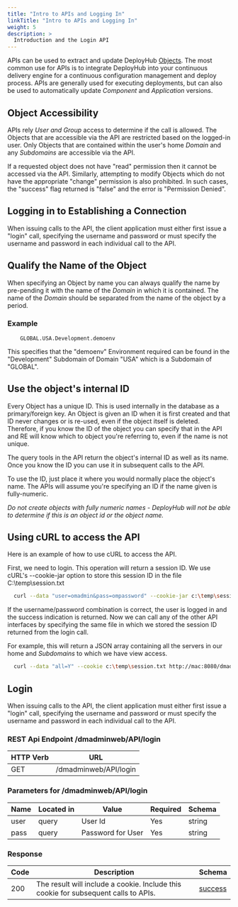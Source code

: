 ```yaml
---
title: "Intro to APIs and Logging In"
linkTitle: "Intro to APIs and Logging In"
weight: 5
description: >
  Introduction and the Login API
---
```

APIs can be used to extract and update DeployHub [Objects](/userguide/concepts/1-deployhub-basic-concepts/).  The most common use for APIs is to integrate DeployHub into your continuous delivery engine for a continuous configuration management and deploy process.  APIs are generally used for executing deployments, but can also be used to automatically update _Component_ and _Application_ versions.  

## Object Accessibility

APIs rely _User and Group_ access to determine if the call is allowed. The Objects that are accessible via the API are restricted based on the logged-in user. Only Objects that are contained within the user's home _Domain_ and any _Subdomains_ are accessible via the API.

If a requested object does not have "read" permission then it cannot be accessed via the API. Similarly, attempting to modify Objects which do not have the appropriate "change" permission is also prohibited. In such cases, the "success" flag returned is "false" and the error is "Permission Denied".

## Logging in to Establishing a Connection

  When issuing calls to the API, the client application must either first issue a "login" call, specifying the username and password or must specify the username and password in each individual call to the API.

## Qualify the Name of the Object

When specifying an Object by name you can always qualify the name by pre-pending it with the name of the _Domain_ in which it is contained. The name of the _Domain_ should be separated from the name of the object by a period.

### Example

```text
    GLOBAL.USA.Development.demoenv
```

This specifies that the "demoenv" Environment required can be found in the "Development" Subdomain of Domain "USA" which is a Subdomain of "GLOBAL".

## Use the object's internal ID

Every Object has a unique ID. This is used internally in the database as a primary/foreign key. An Object is given an ID when it is first created and that ID never changes or is re-used, even if the object itself is deleted. Therefore, if you know the ID of the object you can specify that in the API and RE will know which to object you're referring to, even if the name is not unique.

The query tools in the API return the object's internal ID as well as its name. Once you know the ID you can use it in subsequent calls to the API.

To use the ID, just place it where you would normally place the object's name. The APIs will assume you're specifying an ID if the name given is fully-numeric.

_Do not create objects with fully numeric names - DeployHub will not be able to determine if this is an object id or the object name._

## Using cURL to access the API

  Here is an example of how to use cURL to access the API.

  First, we need to login. This operation will return a session ID. We use cURL's --cookie-jar option to store this session ID in the file C:\temp\session.txt

  ```bash
    curl --data "user=omadmin&pass=ompassword" --cookie-jar c:\temp\session.txt http://mac:8080/dmadminweb/API/login
```

  If the username/password combination is correct, the user is logged in and the success indication is returned. Now we can call any of the other API interfaces by specifying the same file in which we stored the session ID returned from the login call.
  
  For example, this will return a JSON array containing all the servers in our home and _Subdomains_ to which we have view access.

  ```bash
    curl --data "all=Y" --cookie c:\temp\session.txt http://mac:8080/dmadminweb/API/servers
```

## Login

When issuing calls to the API, the client application must either first issue a "login" call, specifying the username and password or must specify the username and password in each individual call to the API.

### REST Api Endpoint /dmadminweb/API/login

| HTTP Verb | URL                   |
|-----------|-----------------------|
| GET       | /dmadminweb/API/login |

### Parameters for /dmadminweb/API/login

| Name | Located in | Value             | Required | Schema |
|------|------------|-------------------|----------|--------|
| user | query      | User Id           | Yes      | string |
| pass | query      | Password for User | Yes      | string |

### Response

| Code | Description                                                                         | Schema                                        |
|------|-------------------------------------------------------------------------------------|-----------------------------------------------|
| 200  | The result will include a cookie. Include this cookie for subsequent calls to APIs. | [success](/userguide/restapi/models/#success) |
